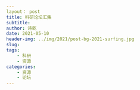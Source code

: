 ```yaml
---
layout： post
title: 科研论坛汇集
subtitle: 
author: 诗乾
date: 2021-05-10
header-img: ../img/2021/post-bg-2021-surfing.jpg
slug: 
tags:
    - 科研
    - 资源
categories:
    - 资源
    - 论坛
---
```



